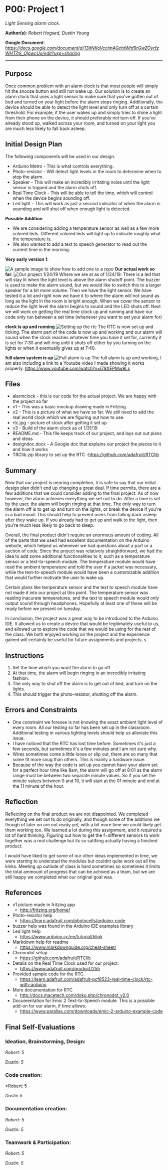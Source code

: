 # P00: Project 1
*Light Sensing alarm clock.*

**Author(s)**: *Robert Hogsed, Dustin Young*

**Google Document**: *https://docs.google.com/document/d/13ItNKoVccImAGchtWhf9rGwZOyrfzWHT7rk_OlpwcUo/edit?usp=sharing*

---
## Purpose


Once common problem with an alarm clock is that most people will simply hit the snooze button and still not wake up. Our solution is to create an alarm clock that uses a light sensor to make sure that you've gotten out of bed and turned on your light before the alarm stops ringing. Additionally, the device should be able to detect the light level and only turn off at a certain threshold. For example, if the user wakes up and simply tries to shine a light from their phone on the device, it should preferably not turn off. If you've already stood up, walked across your room, and turned on your light you are much less likely to fall back asleep.

## Initial Design Plan

The following components will be used in our design.


- Arduino Metro - This is what controls everything.
- Photo-resistor - Will detect light levels in the room to determine when to stop the alarm.
- Speaker - This will make an incredibly irritating noise until the light sensor is tripped and the alarm shuts off.
- Real Time Clock - This will be able to tell the time, which will control when the device begins sounding off.
- Led light - This will work as just a second indicator of when the alarm is sounding and will shut off when enough light is detected.

**Possible Addition**
- We are considering adding a temperature sensor as well as a few more colored leds. Different colored leds will light up to indicate roughly what the temperature is.
- We also wanted to add a text to speech generator to read out the current time in the morning.

**Very early version 1**:

![A sample image to show how to add one to a repo](images/v1.jpg "Very basic outline of what it would include")
**Our actual work so far**:
![](images/v2.jpg "Our project 1/24/19")
Where we are at as of 1/24/19. There is a led that will stay lit when the light level is above the alarm shutoff point. The buzzer is used to make the alarm sound, but we would like to switch this to a larger speaker for a bit more volume. Then we have the light sensor. We have tested it a lot and right now we have it to where the alarm will not sound as long as the light in the room is bright enough. When we cover the sensor to reduce the light level the alarm begins to sound and the LED shuts off. Next we will work on getting the real time clock up and running and have our code only run between a set time (whenever you want to set your alarm for)

**clock is up and running**
![](images/rtc.jpg "Setting up the rtc")
The RTC is now set up and ticking. The alarm part of the code is now up and working and our alarm will sound when the clock reaches whatever time you have it set for, currently it is set for 7:30 and will ring until it shuts off either by you turning on the lights or when it eventually gives up at 7:40.

**full alarm system is up**
![](images/v3.jpg "Full alarm is up")
The full alarm is up and working, I am also including a link to a Youtube video I made showing it works properly. https://www.youtube.com/watch?v=IZ8XEPMw9Ls



## Files
- alarmclock - this is our code for the actual project. We are happy with the project so far
- v1 - This was a basic mockup drawing made in Fritzing.
- v2 - This is a picture of what we have so far. We still need to add the real world clock which we are figuring out how to use.
- rtc.jpg - picture of clock after getting it set up
- v3 - Build of the alarm clock as of 1/31/19
- README.md - This file keeps track of our project, and lays out out plans and ideas
- designdoc.docx - A Google doc that explains our project the pieces to it and how it works
- TRClib.zip library to set up the RTC    -https://github.com/adafruit/RTClib

## Summary

Now that our project is nearing completion, it is safe to say that our initial design plan didn't end up changing a great deal. If time permits, there are a few additions that we could consider adding to the final project. As of now however, the alarm achieves everything we set out to do. After a time is set by the user, the alarm will begin ringing at that time. The only way to turn the alarm off is to get up and turn on the lights, or break the device if you're in a bad mood. This should help to prevent users from falling back asleep after they wake up. If you already had to get up and walk to the light, then you're much less likely to go back to sleep.

Overall, the final product didn't require an enormous amount of coding. All of the parts that we used had excellent documentation on the Arduino website, which helped us whenever we had questions about a part or a section of code. Since the project was relatively straightforward, we had the idea to add some additional functionalities to it, such as a temperature sensor or a text-to-speech module. The temperature module would have read the ambient temperature and told the user if a jacket was necessary, while the text-to-speech module would have been a customizable addition that would further motivate the user to wake up.

Certain plans like temperature sensor and the text to speech module have not made it into our project at this point. The temperature sensor was reading inacurate temperatures, and the text to speech module would only output sound through headphones. Hopefully at least one of these will be ready before we present on tuesday.

In conclusion, the project was a great way to be introduced to the Arduino IDE. It allowed us to create a device that would be legitimately useful to us, and allowed us to explore the code that we would be using for the rest of the class. We both enjoyed working on the project and the experience gained will certainly be useful for future assignments and projects. s


## Instructions
1. Set the time which you want the alarm to go off
2. At that time, the alarm will begin ringing in an incredibly irritating fashion.
3. The only way to shut off the alarm is to get out of bed, and turn on the lights.
4. This should trigger the photo-resistor, shutting off the alarm.

## Errors and Constraints
- One constraint we foresee is not knowing the exact ambient light level of every room. All our testing so far has been set up in the classroom. Additional testing in various lighting levels should help us alleviate this issue.
- I have noticed that the RTC has lost time before. Sometimes it's just a few seconds, but sometimes it's a few minutes and I am not sure why.
- Wires sometimes come a little loose or slip out, there are so many that some fit more snug than others. This is mainly a hardware issue.
- Because of the way the code is set up you cannot have your alarm set for a perfect hour time like 8am, the alarm will go off at 8:01 as the alarm range must be between two separate minute values. So if you set the minute values between 0 and 10, it will start at the 01 minute and end at the 11 minute of the hour.


## Reflection

Reflecting on the final product we are not disapointed. We completed everything we set out to do originally, and though some of the addtions we though of later on are not ready yet, with a bit more time we could likely get them working too. We learned a lot during this assignment, and it required a lot of hard thinking. Figuring out how to get the f=different sensors to work together was a real challenge but its so satifiing actually having a finished product.

I would have liked to get some of our other ideas implemented in time, we were starting to understad the modules but couldnt quite work out all the kinks. Meeting up outisde of class is hard sometimes so sometimes it limits the total ammount of progress that can be achived as a team, but we are still happy we completed what our original goal was.



## References
- v1 picture made in fritzing app
  - http://fritzing.org/home/
- Photo-resistor help
  - https://learn.adafruit.com/photocells/arduino-code
- buzzer help was found in the Arduino IDE examples library
- Led light help
  - https://www.arduino.cc/en/tutorial/blink
- Markdown help for readme
  - https://www.markdownguide.org/cheat-sheet/
- Chronodot setup
  - https://github.com/adafruit/RTClib
- Details on the Real Time Clock used for our project.
  - https://www.adafruit.com/product/255
- Provided sample code for the RTC.
  - https://learn.adafruit.com/adafruit-pcf8523-real-time-clock/rtc-with-arduino
- More documentation for RTC
  - http://docs.macetech.com/doku.php/chronodot_v2.0
- Documentation for Emic 2 Text-to-Speech module. This is a possible add-on for our alarm, if time allows.
  - https://www.parallax.com/downloads/emic-2-arduino-example-code

## Final Self-Evaluations

### Ideation, Brainstorming, Design:

*Robert: 5*

*Dustin: 5*

### Code creation:

*Robert: 5

*Dustin 5*

### Documentation creation:

*Robert: 5*

*Dustin: 5*

### Teamwork & Participation:

*Robert: 5*

*Dustin: 5*
